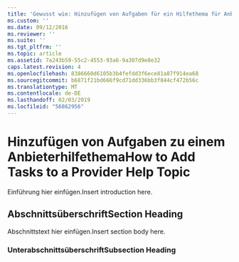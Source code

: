 ```yaml
---
title: 'Gewusst wie: Hinzufügen von Aufgaben für ein Hilfethema für Anbieter | Microsoft-Dokumentation'
ms.custom: ''
ms.date: 09/12/2016
ms.reviewer: ''
ms.suite: ''
ms.tgt_pltfrm: ''
ms.topic: article
ms.assetid: 7a243b59-55c2-4553-93a6-9a307d9e8e32
caps.latest.revision: 4
ms.openlocfilehash: 8386660d6105b3b4fefdd3f6ece81a87f914ea68
ms.sourcegitcommit: b6871f21bd666f9cd71dd336bb3f844cf472b56c
ms.translationtype: MT
ms.contentlocale: de-DE
ms.lasthandoff: 02/03/2019
ms.locfileid: "56862956"
---
```

# <a name="how-to-add-tasks-to-a-provider-help-topic"></a><span data-ttu-id="09590-102">Hinzufügen von Aufgaben zu einem Anbieterhilfethema</span><span class="sxs-lookup"><span data-stu-id="09590-102">How to Add Tasks to a Provider Help Topic</span></span>

<span data-ttu-id="09590-103">Einführung hier einfügen.</span><span class="sxs-lookup"><span data-stu-id="09590-103">Insert introduction here.</span></span>

## <a name="section-heading"></a><span data-ttu-id="09590-104">Abschnittsüberschrift</span><span class="sxs-lookup"><span data-stu-id="09590-104">Section Heading</span></span>

 <span data-ttu-id="09590-105">Abschnittstext hier einfügen.</span><span class="sxs-lookup"><span data-stu-id="09590-105">Insert section body here.</span></span>

### <a name="subsection-heading"></a><span data-ttu-id="09590-106">Unterabschnittsüberschrift</span><span class="sxs-lookup"><span data-stu-id="09590-106">Subsection Heading</span></span>
